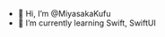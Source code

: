 - 👋 Hi, I’m @MiyasakaKufu
- 🌱 I’m currently learning Swift, SwiftUI

<!---
MiyasakaKufu/MiyasakaKufu is a ✨ special ✨ repository because its `README.md` (this file) appears on your GitHub profile.
You can click the Preview link to take a look at your changes.
--->
